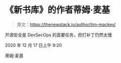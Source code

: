 # 《新书库》的作者蒂姆·麦基

> 原文：<https://thenewstack.io/author/tim-mackey/>

开源安全是 DevSecOps 的首要任务，但打补丁仍然太慢

2020 年 12 月 17 日上午 9:20

蒂姆·麦基